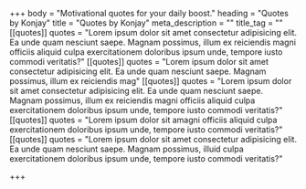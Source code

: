 +++
body = "Motivational quotes for your daily boost."
heading = "Quotes by Konjay"
title = "Quotes by Konjay"
meta_description = ""
title_tag = ""
[[quotes]]
quotes = "Lorem ipsum dolor sit amet consectetur adipisicing elit. Ea unde quam nesciunt saepe. Magnam possimus, illum ex reiciendis magni officiis aliquid culpa exercitationem doloribus ipsum unde, tempore iusto commodi veritatis?"
[[quotes]]
quotes = "Lorem ipsum dolor sit amet consectetur adipisicing elit. Ea unde quam nesciunt saepe. Magnam possimus, illum ex reiciendis mag"
[[quotes]]
quotes = "Lorem ipsum dolor sit amet consectetur adipisicing elit. Ea unde quam nesciunt saepe. Magnam possimus, illum ex reiciendis magni officiis aliquid culpa exercitationem doloribus ipsum unde, tempore iusto commodi veritatis?"
[[quotes]]
quotes = "Lorem ipsum dolor sit amagni officiis aliquid culpa exercitationem doloribus ipsum unde, tempore iusto commodi veritatis?"
[[quotes]]
quotes = "Lorem ipsum dolor sit amet consectetur adipisicing elit. Ea unde quam nesciunt saepe. Magnam possimus, illuid culpa exercitationem doloribus ipsum unde, tempore iusto commodi veritatis?"

+++

